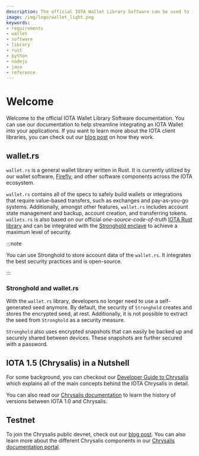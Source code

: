 ```yaml
---
description: The official IOTA Wallet Library Software can be used to integrate an IOTA Wallet into your application. 
image: /img/logo/wallet_light.png
keywords:
- requirements
- wallet
- software
- library
- rust
- python
- nodejs
- java
- reference
---
```


# Welcome

Welcome to the official IOTA Wallet Library Software documentation. You can use our documentation to help streamline integrating an IOTA Wallet into your applications. If you want to learn more about the IOTA client libraries, you can check out our [blog post](https://blog.iota.org/the-new-iota-client-libraries-harder-better-faster-stronger/) on how they work.

## wallet.rs

`wallet.rs` is a general wallet library written in Rust. It is currently utilized by our wallet software, [Firefly](https://firefly.iota.org/), and other software components across the IOTA ecosystem. 

`wallet.rs` contains all of the specs to safely build wallets or integrations that require value-based transfers, such as exchanges and pay-as-you-go systems. Additionally, amongst other features, `wallet.rs` includes account state management and backup, account creation, and transferring tokens. `wallets.rs` is also based on our official _one-source-code-of-truth_ [IOTA Rust library](https://github.com/iotaledger/iota.rs) and can be integrated with the [Stronghold enclave](https://blog.iota.org/iota-stronghold-6ce55d311d7c/) to achieve a maximum level of security.

:::note

You can use Stronghold to store account data of the `wallet.rs`. It integrates the best security practices and is open-source.

:::

### Stronghold and wallet.rs

With the `wallet.rs` library, developers no longer need to use a self-generated seed anymore. By default, the security of `Stronghold` creates and stores the encrypted seed, at rest. Additionally, it is not possible to extract the seed from `Stronghold` as a security measure. 

`Stronghold` also uses encrypted snapshots that can easily be backed up and securely shared between devices. These snapshots are further secured with a password.

## IOTA 1.5 (Chrysalis) in a Nutshell

For some background, you can checkout our [Developer Guide to Chrysalis](https://wiki.iota.org/chrysalis-docs/introduction/what_is_chrysalis) which explains all of the main concepts behind the IOTA Chrysalis in detail.

You can also read our [Chrysalis documentation](https://wiki.iota.org/chrysalis-docs/guides/overview) to learn the history of versions between IOTA 1.0 and Chrysalis.

## Testnet

To join the Chrysalis public devnet, check out our [blog post](https://blog.iota.org/chrysalis-phase-2-testnet-out-now/). You can also learn more about the different Chrysalis components in our [Chrysalis documentation portal](https://wiki.iota.org/chrysalis-docs/welcome/).